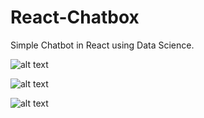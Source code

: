# React-Chatbox
Simple Chatbot in React using Data Science.

![alt text](.\src\components\Images\ChatbotExample1)

![alt text](http://url/to/img.png)

![alt text](http://url/to/img.png)